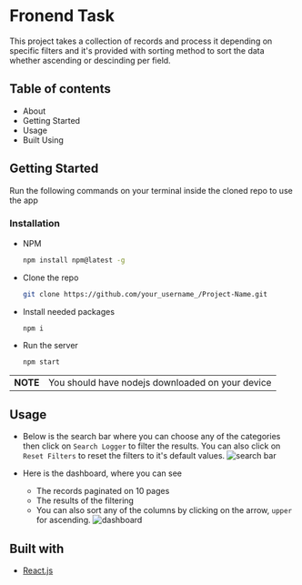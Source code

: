 
# Fronend Task

This project takes a collection of records and process it depending on specific filters and it's provided with sorting method to sort the data whether ascending or descinding per field.



## Table of contents
- About
- Getting Started
- Usage
- Built Using

## Getting Started
Run the following commands on your terminal inside the cloned repo to use the app

### Installation
* NPM
  ```sh
  npm install npm@latest -g
  ```
* Clone the repo
    ```sh
    git clone https://github.com/your_username_/Project-Name.git
    ```
* Install needed packages
    ```
    npm i 
    ```
* Run the server
    ```
    npm start 
    ```

| | |
|-|-|
|**NOTE** | You should have nodejs downloaded on your device


## Usage

* Below is the search bar where you can choose any of the categories then click on ``Search Logger`` to filter the results. You can also click on ```Reset Filters``` to reset the filters to it's default values.
    ![search bar](http://url/to/img.png)

* Here is the dashboard, where you can see 
    - The records paginated on 10 pages
    - The results of the filtering
    - You can also sort any of the columns by clicking on the arrow, ```upper``` for ascending.
    ![dashboard](http://url/to/img.png)


## Built with

* [React.js](https://reactjs.org/)
